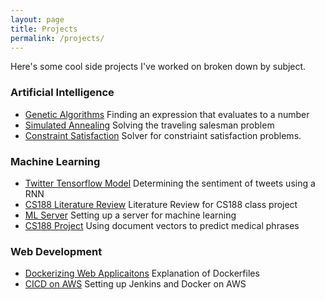 ```yaml
---
layout: page
title: Projects
permalink: /projects/
---
```


Here's some cool side projects I've worked on broken down by subject.

### Artificial Intelligence 
+ [Genetic Algorithms](\Genetic-Algorithm) Finding an expression that evaluates to a number
+ [Simulated Annealing](\Simulated-Annealing) Solving the traveling salesman problem
+ [Constraint Satisfaction](\Constraint-Satisfaction-Solver) Solver for constriaint satisfaction problems.

### Machine Learning
* [Twitter Tensorflow Model](\State-of-UCLA) Determining the sentiment of tweets using a RNN
* [CS188 Literature Review](\CS188-Literature-Review) Literature Review for CS188 class project
* [ML Server](\ML-Server) Setting up a server for machine learning
* [CS188 Project](\CS188-Project) Using document vectors to predict medical phrases

### Web Development
* [Dockerizing Web Applicaitons](\Dockerizing-Web-Applications) Explanation of Dockerfiles
* [CICD on AWS](\CICD-on-AWS) Setting up Jenkins and Docker on AWS
